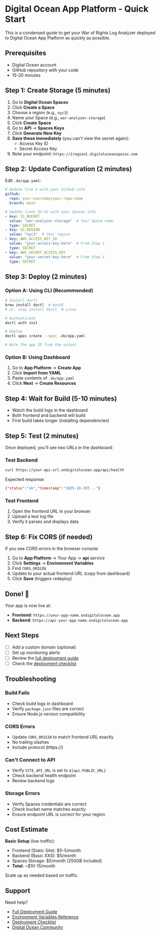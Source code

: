 # Digital Ocean App Platform - Quick Start

This is a condensed guide to get your War of Rights Log Analyzer deployed to Digital Ocean App Platform as quickly as possible.

## Prerequisites

- Digital Ocean account
- GitHub repository with your code
- 15-20 minutes

## Step 1: Create Storage (5 minutes)

1. Go to **Digital Ocean Spaces**
2. Click **Create a Space**
3. Choose a region (e.g., `nyc3`)
4. Name your Space (e.g., `wor-analyzer-storage`)
5. Click **Create Space**
6. Go to **API** → **Spaces Keys**
7. Click **Generate New Key**
8. **Save these immediately** (you can't view the secret again):
   - Access Key ID
   - Secret Access Key
9. Note your endpoint: `https://{region}.digitaloceanspaces.com`

## Step 2: Update Configuration (2 minutes)

Edit `.do/app.yaml`:

```yaml
# Update line 5 with your GitHub info
github:
  repo: your-username/your-repo-name
  branch: main

# Update lines 32-43 with your Spaces info
- key: S3_BUCKET
  value: "wor-analyzer-storage"  # Your Space name
  type: SECRET
- key: S3_REGION
  value: "nyc3"  # Your region
- key: AWS_ACCESS_KEY_ID
  value: "your-access-key-here"  # From Step 1
  type: SECRET
- key: AWS_SECRET_ACCESS_KEY
  value: "your-secret-key-here"  # From Step 1
  type: SECRET
```

## Step 3: Deploy (2 minutes)

### Option A: Using CLI (Recommended)

```bash
# Install doctl
brew install doctl  # macOS
# or: snap install doctl  # Linux

# Authenticate
doctl auth init

# Deploy
doctl apps create --spec .do/app.yaml

# Note the app ID from the output
```

### Option B: Using Dashboard

1. Go to **App Platform** → **Create App**
2. Click **Import from YAML**
3. Paste contents of `.do/app.yaml`
4. Click **Next** → **Create Resources**

## Step 4: Wait for Build (5-10 minutes)

- Watch the build logs in the dashboard
- Both frontend and backend will build
- First build takes longer (installing dependencies)

## Step 5: Test (2 minutes)

Once deployed, you'll see two URLs in the dashboard:

### Test Backend
```bash
curl https://your-api-url.ondigitalocean.app/api/health
```

Expected response:
```json
{"status":"ok","timestamp":"2025-10-19T..."}
```

### Test Frontend
1. Open the frontend URL in your browser
2. Upload a test log file
3. Verify it parses and displays data

## Step 6: Fix CORS (if needed)

If you see CORS errors in the browser console:

1. Go to **App Platform** → Your App → **api** service
2. Click **Settings** → **Environment Variables**
3. Find `CORS_ORIGIN`
4. Update to your actual frontend URL (copy from dashboard)
5. Click **Save** (triggers redeploy)

## Done! 🎉

Your app is now live at:
- **Frontend**: `https://your-app-name.ondigitalocean.app`
- **Backend**: `https://api-your-app-name.ondigitalocean.app`

## Next Steps

- [ ] Add a custom domain (optional)
- [ ] Set up monitoring alerts
- [ ] Review the [full deployment guide](DIGITALOCEAN_DEPLOYMENT.md)
- [ ] Check the [deployment checklist](DEPLOYMENT_CHECKLIST.md)

## Troubleshooting

### Build Fails
- Check build logs in dashboard
- Verify `package.json` files are correct
- Ensure Node.js version compatibility

### CORS Errors
- Update `CORS_ORIGIN` to match frontend URL exactly
- No trailing slashes
- Include protocol (https://)

### Can't Connect to API
- Verify `VITE_API_URL` is set to `${api.PUBLIC_URL}`
- Check backend health endpoint
- Review backend logs

### Storage Errors
- Verify Spaces credentials are correct
- Check bucket name matches exactly
- Ensure endpoint URL is correct for your region

## Cost Estimate

**Basic Setup** (low traffic):
- Frontend (Static Site): $0-5/month
- Backend (Basic XXS): $5/month
- Spaces Storage: $5/month (250GB included)
- **Total**: ~$10-15/month

Scale up as needed based on traffic.

## Support

Need help?
- [Full Deployment Guide](DIGITALOCEAN_DEPLOYMENT.md)
- [Environment Variables Reference](ENVIRONMENT_VARIABLES.md)
- [Deployment Checklist](DEPLOYMENT_CHECKLIST.md)
- [Digital Ocean Community](https://www.digitalocean.com/community)
